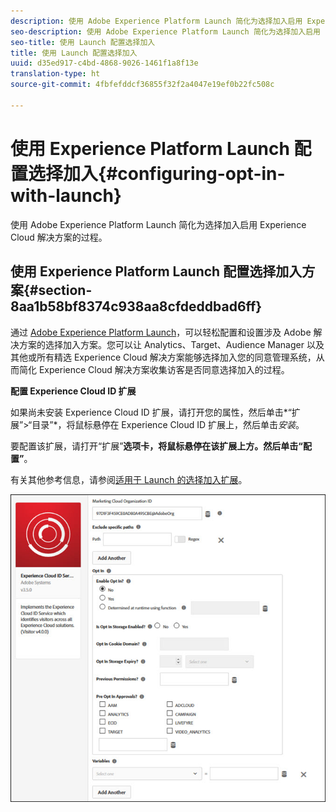 ```yaml
---
description: 使用 Adobe Experience Platform Launch 简化为选择加入启用 Experience Cloud 解决方案的过程。
seo-description: 使用 Adobe Experience Platform Launch 简化为选择加入启用 Experience Cloud 解决方案的过程。
seo-title: 使用 Launch 配置选择加入
title: 使用 Launch 配置选择加入
uuid: d35ed917-c4bd-4868-9026-1461f1a8f13e
translation-type: ht
source-git-commit: 4fbfefddcf36855f32f2a4047e19ef0b22fc508c

---
```



# 使用 Experience Platform Launch 配置选择加入{#configuring-opt-in-with-launch}

使用 Adobe Experience Platform Launch 简化为选择加入启用 Experience Cloud 解决方案的过程。

## 使用 Experience Platform Launch 配置选择加入方案{#section-8aa1b58bf8374c938aa8cfdeddbad6ff}

通过 [Adobe Experience Platform Launch](https://docs.adobelaunch.com/)，可以轻松配置和设置涉及 Adobe 解决方案的选择加入方案。您可以让 Analytics、Target、Audience Manager 以及其他或所有精选 Experience Cloud 解决方案能够选择加入您的同意管理系统，从而简化 Experience Cloud 解决方案收集访客是否同意选择加入的过程。

**配置 Experience Cloud ID 扩展**

如果尚未安装 Experience Cloud ID 扩展，请打开您的属性，然后单击*“扩展”&gt;“目录”*，将鼠标悬停在 Experience Cloud ID 扩展上，然后单击&#x200B;*安装*。

要配置该扩展，请打开“扩展”**&#x200B;选项卡，将鼠标悬停在该扩展上方。然后单击“配置”**。

有关其他参考信息，请参阅[适用于 Launch 的选择加入扩展](https://docs.adobelaunch.com/extension-reference/web/experience-cloud-id-service-extension)。

![](assets/optin-launch.jpg)

